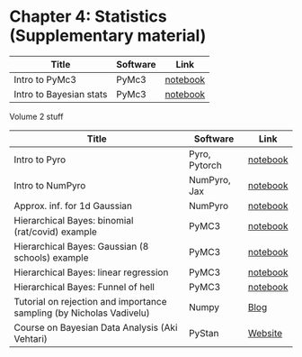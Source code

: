 # Chapter 4: Statistics  (Supplementary material)


[pymc3]: https://colab.research.google.com/github/probml/pyprobml/blob/master/notebooks/pymc3_intro.ipynb
[numpyro]: https://colab.research.google.com/github/probml/pyprobml/blob/master/notebooks/numpyro_intro.ipynb
[pyro]: https://colab.research.google.com/github/probml/pyprobml/blob/master/notebooks/pyro_intro.ipynb
[bayes_intro]: https://colab.research.google.com/github/probml/pyprobml/blob/master/notebooks/bayes_intro.ipynb
[rats]: https://colab.research.google.com/github/probml/pyprobml/blob/master/notebooks/hbayes_binom_rats_pymc3.ipynb
[schools]: https://colab.research.google.com/github/probml/pyprobml/blob/master/notebooks/schools8_pymc3.ipynb
[linreg]: https://colab.research.google.com/github/probml/pyprobml/blob/master/notebooks/linreg_hbayes_1d_pymc3.ipynb
[funnel]: https://colab.research.google.com/github/probml/pyprobml/blob/master/notebooks/funnel.ipynb
[approx_inf_numpyro]: https://colab.research.google.com/github/probml/pyprobml/blob/master/notebooks/gaussian_param_inf_1d_numpyro.ipynb

|Title|Software|Link|
|-----------|----|----|
|Intro to PyMc3 |PyMc3| [notebook][pymc3] |
|Intro to Bayesian stats| PyMc3| [notebook][bayes_intro]|


Volume 2 stuff


|Title|Software|Link|
|-----------|----|----|
|Intro to Pyro | Pyro, Pytorch | [notebook][numpyro]| 
|Intro to NumPyro | NumPyro, Jax | [notebook][numpyro]| 
|Approx. inf. for 1d Gaussian | NumPyro | [notebook][approx_inf_numpyro]|
|Hierarchical Bayes: binomial (rat/covid) example| PyMC3 |[notebook][rats]|
|Hierarchical Bayes: Gaussian (8 schools) example| PyMC3 |[notebook][schools]|
|Hierarchical Bayes: linear regression| PyMC3 |[notebook][linreg]|
|Hierarchical Bayes: Funnel of hell | PyMC3| [notebook][funnel]|
|Tutorial on rejection and importance sampling (by Nicholas Vadivelu)| Numpy | [Blog](https://nicholasvadivelu.com/2021/03/09/rejection-importance-sampling/)
|Course on Bayesian Data Analysis (Aki Vehtari)| PyStan | [Website](https://avehtari.github.io/BDA_course_Aalto/)

